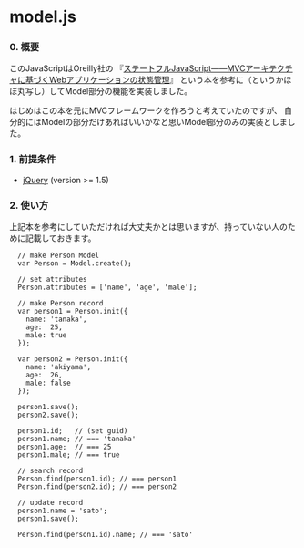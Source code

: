 model.js
========

### 0. 概要


このJavaScriptはOreilly社の
『[ステートフルJavaScript――MVCアーキテクチャに基づくWebアプリケーションの状態管理](http://www.oreilly.co.jp/books/9784873115542/)』
という本を参考に（というかほぼ丸写し）してModel部分の機能を実装しました。

はじめはこの本を元にMVCフレームワークを作ろうと考えていたのですが、
自分的にはModelの部分だけあればいいかなと思いModel部分のみの実装としました。

### 1. 前提条件

- [jQuery](https://github.com/jquery/jquery) (version >= 1.5)

### 2. 使い方

上記本を参考にしていただければ大丈夫かとは思いますが、持っていない人のために記載しておきます。


````
  // make Person Model
  var Person = Model.create();
  
  // set attributes
  Person.attributes = ['name', 'age', 'male'];
  
  // make Person record
  var person1 = Person.init({
    name: 'tanaka',
    age:  25,
    male: true
  });
  
  var person2 = Person.init({
    name: 'akiyama',
    age:  26,
    male: false
  });
  
  person1.save();
  person2.save();
  
  person1.id;   // (set guid)
  person1.name; // === 'tanaka'
  person1.age;  // === 25
  person1.male; // === true
  
  // search record
  Person.find(person1.id); // === person1
  Person.find(person2.id); // === person2
  
  // update record
  person1.name = 'sato';
  person1.save();
  
  Person.find(person1.id).name; // === 'sato'
  
````
